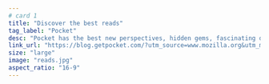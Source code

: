 ```yaml
---
# card 1
title: "Discover the best reads"
tag_label: "Pocket"
desc: "Pocket has the best new perspectives, hidden gems, fascinating deep-dives and timeless classics any time you want a break."
link_url: "https://blog.getpocket.com/?utm_source=www.mozilla.org&utm_medium=referral&utm_campaign=homepage&utm_content=card"
size: "large"
image: "reads.jpg"
aspect_ratio: "16-9"
---
```





